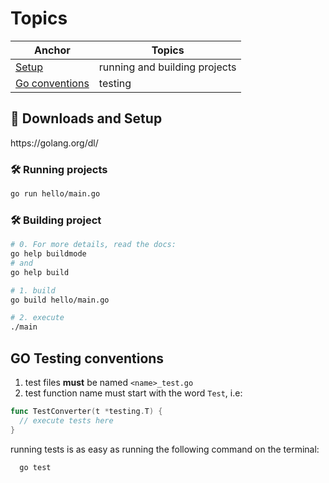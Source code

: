 # Topics

| Anchor | Topics |
| ------ | ------ |
| [Setup](#setup) | running and building projects |
| [Go conventions](#testing) | testing |

<h2 id="setup">
  🧰 Downloads and Setup
</h2>
https://golang.org/dl/

### 🛠️ Running projects

```bash
go run hello/main.go
```

### 🛠️ Building project

```bash
# 0. For more details, read the docs:
go help buildmode
# and
go help build

# 1. build
go build hello/main.go

# 2. execute
./main
```

<h2 id="testing">
  GO Testing conventions
</h2>

1. test files **must** be named `<name>_test.go`
2. test function name must start with the word `Test`, i.e:

```go
func TestConverter(t *testing.T) {
  // execute tests here
}
```

running tests is as easy as running the following command on the terminal:
```bash
  go test
```